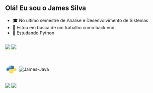 ## Olá! Eu sou o James Silva

- 🎓 No ultimo semestre de Analise e Desenvolvimento de Sistemas
- 💼 Estou em busca de um trabalho como back end
-  🌱 Estudando Python
##
 
<div> 
   <img height="150em" src="https://github-readme-stats.vercel.app/api?username=JamesSilva99&show_icons=true&theme=dracula"/>
   <img height="150em" src="https://github-readme-stats.vercel.app/api/top-langs/?username=JamesSilva99&layout=compact&show_icons=true&theme=dracula" />
</div>

##

<div style="display: inline_block"><br>
  <img align="center" alt="James-Python" height="30" width="40" src="https://raw.githubusercontent.com/devicons/devicon/master/icons/python/python-original.svg">
  <img align="center" alt="James-Java" height="30" width="40" src="https://cdn.jsdelivr.net/gh/devicons/devicon/icons/java/java-original-wordmark.svg"
">
</div>
  
##
 
<div> 
  <a href="https://instagram.com/james_ss1404" target="_blank"><img src="https://img.shields.io/badge/-Instagram-%23E4405F?style=for-the-badge&logo=instagram&logoColor=white" target="_blank"></a>
  <a href="https://www.linkedin.com/in/jamessilva99" target="_blank"><img src="https://img.shields.io/badge/-LinkedIn-%230077B5?style=for-the-badge&logo=linkedin&logoColor=white" target="_blank"></a> 
</div>
